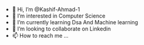 - 👋 Hi, I’m @Kashif-Ahmad-1
- 👀 I’m interested in Computer Science
- 🌱 I’m currently learning Dsa And Machine learning
- 💞️ I’m looking to collaborate on Linkedin
- 📫 How to reach me ...

<!---
KashifAhmad1789/KashifAhmad1789 is a ✨ special ✨ repository because its `README.md` (this file) appears on your GitHub profile.
You can click the Preview link to take a look at your changes.
--->
